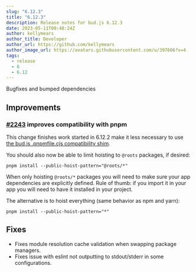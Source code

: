 ```yaml
---
slug: "6.12.3"
title: "6.12.3"
description: Release notes for bud.js 6.12.3
date: 2023-05-11T00:48:24Z
author: kellymears
author_title: Developer
author_url: https://github.com/kellymears
author_image_url: https://avatars.githubusercontent.com/u/397606?v=4
tags:
  - release
  - 6
  - 6.12
---
```


<!--This file is generated-->

Bugfixes and bumped dependencies

<!--truncate-->

## Improvements

### [#2243](https://github.com/roots/bud/pull/2243) improves compatibility with pnpm

This change finishes work started in 6.12.2 make it less necessary to use [the bud.js .pnpmfile.cjs compatibility shim](https://bud.js.org/guides/general-use/pnpm#pnpmfilecjs-compatibilty-shim). 

You should also now be able to limit hoisting to `@roots` packages, if desired:

```
pnpm install --public-hoist-pattern="@roots/*"
```

When only hoisting `@roots/*` packages you will need to make sure your app dependencies are explicitly defined. Rule of thumb: if you import it in your app you will need to have it installed in your project. 

The alternative is to hoist everything (same behavior as npm and yarn):

```
pnpm install --public-hoist-pattern="*"
```

## Fixes

- Fixes module resolution cache validation when swapping package managers.
- Fixes issue with eslint not outputting to stdout/stderr in some configurations.
